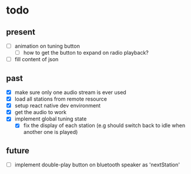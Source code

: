 # todo

## present

- [ ] animation on tuning button
    - [ ] how to get the button to expand on radio playback?
- [ ] fill content of json

## past

- [x] make sure only one audio stream is ever used
- [x] load all stations from remote resource
- [x] setup react native dev environment
- [x] get the audio to work
- [x] implement global tuning state
    - [x] fix the display of each station (e.g should switch back to idle when another one is played)

## future

- [ ] implement double-play button on bluetooth speaker as 'nextStation'